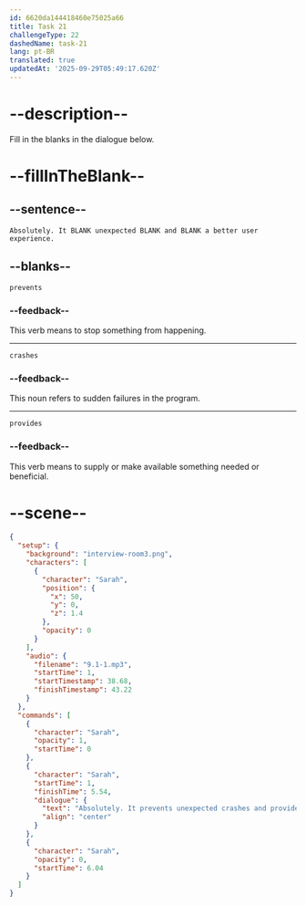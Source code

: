 ```yaml
---
id: 6620da144418460e75025a66
title: Task 21
challengeType: 22
dashedName: task-21
lang: pt-BR
translated: true
updatedAt: '2025-09-29T05:49:17.620Z'
---
```


<!-- (Audio) Sarah: Absolutely. It prevents unexpected crashes and provides a better user experience. -->

# --description--

Fill in the blanks in the dialogue below.

# --fillInTheBlank--

## --sentence--

`Absolutely. It BLANK unexpected BLANK and BLANK a better user experience.`

## --blanks--

`prevents`

### --feedback--

This verb means to stop something from happening.

---

`crashes`

### --feedback--

This noun refers to sudden failures in the program.

---

`provides`

### --feedback--

This verb means to supply or make available something needed or beneficial.

# --scene--

```json
{
  "setup": {
    "background": "interview-room3.png",
    "characters": [
      {
        "character": "Sarah",
        "position": {
          "x": 50,
          "y": 0,
          "z": 1.4
        },
        "opacity": 0
      }
    ],
    "audio": {
      "filename": "9.1-1.mp3",
      "startTime": 1,
      "startTimestamp": 38.68,
      "finishTimestamp": 43.22
    }
  },
  "commands": [
    {
      "character": "Sarah",
      "opacity": 1,
      "startTime": 0
    },
    {
      "character": "Sarah",
      "startTime": 1,
      "finishTime": 5.54,
      "dialogue": {
        "text": "Absolutely. It prevents unexpected crashes and provides a better user experience.",
        "align": "center"
      }
    },
    {
      "character": "Sarah",
      "opacity": 0,
      "startTime": 6.04
    }
  ]
}
```
